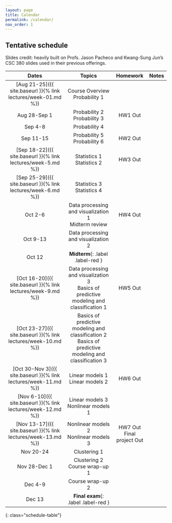 ```yaml
---
layout: page
title: Calendar
permalink: /calendar/
nav_order: 1
---
```


## Tentative schedule

Slides credit: heavily built on Profs. Jason Pacheco and Kwang-Sung Jun’s CSC 380 slides used in their previous offerings.


| Dates         | Topics                                   | Homework  | Notes                    |
|:-------------:|:----------------------------------------:|:---------:|:------------------------:|
|[Aug 21-25]({{ site.baseurl }}{% link lectures/week-01.md %})| Course Overview <br /> Probability 1     |                          |
|Aug 28-Sep 1   | Probability 2   <br /> Probability 3     |HW1 Out    |
|Sep 4-8        | Probability 4                            |                       |
|Sep 11-15      | Probability 5   <br /> Probability 6     |HW2 Out                         |
|[Sep 18-22]({{ site.baseurl }}{% link lectures/week-5.md %})      | Statistics 1    <br /> Statistics 2      |HW3 Out                       |
|[Sep 25-29]({{ site.baseurl }}{% link lectures/week-6.md %})       | Statistics 3    <br />  Statistics 4     |                      |
|Oct 2-6       | Data processing and visualization 1   <br />  Midterm review     |HW4 Out                         |
|Oct 9-13      | Data processing and visualization 2     |                      |
|Oct 12      |  **Midterm**{: .label .label-red }      |                        |
|[Oct 16-20]({{ site.baseurl }}{% link lectures/week-9.md %})     | Data processing and visualization 3   <br /> Basics of predictive modeling and classification 1 | HW5 Out                       |
|[Oct 23-27]({{ site.baseurl }}{% link lectures/week-10.md %})       | Basics of predictive modeling and classification 2   <br /> Basics of predictive modeling and classification 3 |                        |
|[Oct 30-Nov 3]({{ site.baseurl }}{% link lectures/week-11.md %})  | Linear models 1   <br /> Linear models 2 |HW6 Out                        |
|[Nov 6-10]({{ site.baseurl }}{% link lectures/week-12.md %})      | Linear models 3   <br /> Nonlinear models 1  |                        |
|[Nov 13-17]({{ site.baseurl }}{% link lectures/week-13.md %})      | Nonlinear models 2   <br /> Nonlinear models 3  |   HW7 Out  <br />  Final project Out                 |
|Nov 20-24      | Clustering 1  |                      |
|Nov 28-Dec 1   | Clustering 2  <br />  Course wrap-up 1                    |
|Dec 4-9   | Course wrap-up  2                     |   |
|Dec 13   | **Final exam**{: .label .label-red }                  |   |




{: class="schedule-table"}
